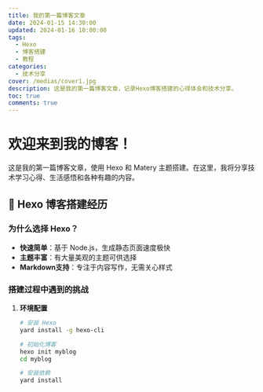 ```yaml
---
title: 我的第一篇博客文章
date: 2024-01-15 14:30:00
updated: 2024-01-16 10:00:00
tags:
  - Hexo
  - 博客搭建
  - 教程
categories:
  - 技术分享
cover: /medias/cover1.jpg
description: 这是我的第一篇博客文章，记录Hexo博客搭建的心得体会和技术分享。
toc: true
comments: true
---
```


# 欢迎来到我的博客！

这是我的第一篇博客文章，使用 Hexo 和 Matery 主题搭建。在这里，我将分享技术学习心得、生活感悟和各种有趣的内容。

## 🚀 Hexo 博客搭建经历

### 为什么选择 Hexo？
- **快速简单**：基于 Node.js，生成静态页面速度极快
- **主题丰富**：有大量美观的主题可供选择
- **Markdown支持**：专注于内容写作，无需关心样式

### 搭建过程中遇到的挑战

1. **环境配置**
   ```bash
   # 安装 Hexo
   yard install -g hexo-cli
   
   # 初始化博客
   hexo init myblog
   cd myblog
   
   # 安装依赖
   yard install